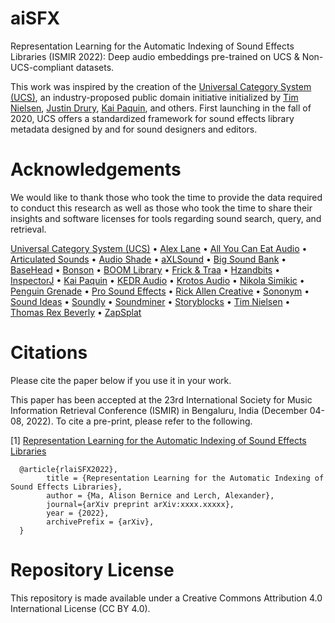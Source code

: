# aiSFX
 Representation Learning for the Automatic Indexing of Sound Effects Libraries (ISMIR 2022): Deep audio embeddings pre-trained on UCS & Non-UCS-compliant datasets.
 
This work was inspired by the creation of the [Universal Category System (UCS)](https://universalcategorysystem.com), an industry-proposed public domain initiative initialized by [Tim Nielsen](https://www.imdb.com/name/nm0631004), [Justin Drury](https://twitter.com/jaydee2190), [Kai Paquin](https://www.imdb.com/name/nm5226068), and others. First launching in the fall of 2020, UCS offers a standardized framework for sound effects library metadata designed by and for sound designers and editors.

# Acknowledgements
We would like to thank those who took the time to provide the data required to conduct this research as well as those who took the time to share their insights and software licenses for tools regarding sound search, query, and retrieval.

[Universal Category System (UCS)](https://universalcategorysystem.com) • [Alex Lane](https://www.alex-lane.com) • [All You Can Eat Audio](https://allyoucaneataudio.com) • [Articulated Sounds](https://articulatedsounds.com) • [Audio Shade](https://audioshade.com) • [aXLSound](https://axlsound.com) • [Big Sound Bank](https://bigsoundbank.com) • [BaseHead](https://baseheadinc.com) • [Bonson](https://www.bonson.ca) • [BOOM Library](https://www.boomlibrary.com) • [Frick & Traa](https://www.frickandtraa.com) • [Hzandbits](https://www.hzandbits.com) • [InspectorJ](https://www.jshaw.co.uk/inspectorj) • [Kai Paquin](https://www.imdb.com/name/nm5226068) • [KEDR Audio](https://www.asoundeffect.com/sounddesigner/kedr-audio) • [Krotos Audio](https://www.krotosaudio.com) • [Nikola Simikic](https://www.imdb.com/name/nm4851270) • [Penguin Grenade](https://www.paulstoughton.com) • [Pro Sound Effects](https://www.prosoundeffects.com) • [Rick Allen Creative](https://www.rickallencreative.com) • [Sononym](https://www.sononym.net/) • [Sound Ideas](https://www.sound-ideas.com) • [Soundly](https://www.getsoundly.com) • [Soundminer](https://store.soundminer.com) • [Storyblocks](https://www.storyblocks.com) • [Tim Nielsen](https://www.imdb.com/name/nm0631004) • [Thomas Rex Beverly](https://thomasrexbeverly.com) • [ZapSplat](https://www.zapsplat.com)

# Citations

Please cite the paper below if you use it in your work.

This paper has been accepted at the 23rd International Society for Music Information Retrieval Conference (ISMIR) in Bengaluru, India (December 04-08, 2022). To cite a pre-print, please refer to the following.

[1] [Representation Learning for the Automatic Indexing of Sound Effects Libraries](https://www.xxxxxx)

      @article{rlaiSFX2022},
            title = {Representation Learning for the Automatic Indexing of Sound Effects Libraries},
            author = {Ma, Alison Bernice and Lerch, Alexander},
            journal={arXiv preprint arXiv:xxxx.xxxxx},
            year = {2022},
            archivePrefix = {arXiv},
      }

# Repository License

This repository is made available under a Creative Commons Attribution 4.0 International License (CC BY 4.0).
